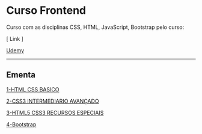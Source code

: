 # Curso Frontend

Curso com as disciplinas CSS, HTML, JavaScript, Bootstrap pelo curso:

[ Link ]

[Udemy](https://www.udemy.com/share/101WqG3@gcnV87ouNa4gGqyfezTt7uYrhVW6bU1_ahOwwjIO2YVgAnmERyunELRy3BPdJRJM/)

---

## Ementa

[1-HTML CSS BASICO](/1-HTML_CSS-BASICO)

[2-CSS3 INTERMEDIARIO AVANÇADO](/2-CSS3-INTERMEDIARIO-AVANÇADO)

[3-HTML5 CSS3 RECURSOS ESPECIAIS](/3-HTML5-CSS3-RECURSOS-ESPECIAIS)

[4-Bootstrap](/4-Bootstrap)

